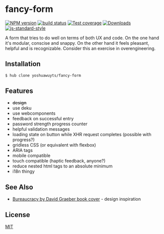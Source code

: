 # fancy-form
[![NPM version][npm-image]][npm-url]
[![build status][travis-image]][travis-url]
[![Test coverage][coveralls-image]][coveralls-url]
[![Downloads][downloads-image]][downloads-url]
[![js-standard-style][standard-image]][standard-url]

A form that tries to do well on terms of both UX and code. On the one hand
it's modular, conscise and snappy. On the other hand it feels pleasant,
helpful and is recognizable. Consider this an exercise in overengineering.

## Installation
```bash
$ hub clone yoshuawuyts/fancy-form
```

## Features
- ~~design~~
- use deku
- use webcomponents
- feedback on successful entry
- password strength progress counter
- helpful validation messages
- loading state on button while XHR request completes (possible with progress?)
- gridless CSS (or equivalent with flexbox)
- ARIA tags
- mobile compatible
- touch compatible (haptic feedback, anyone?)
- reduce nested html tags to an absolute minimum
- i18n thingy

## See Also
- [Bureaucracy by David Graeber book cover](https://www.pinterest.com/pin/152348399871058312/) - design inspiration

## License
[MIT](https://tldrlegal.com/license/mit-license)

[npm-image]: https://img.shields.io/npm/v/fancy-form.svg?style=flat-square
[npm-url]: https://npmjs.org/package/fancy-form
[travis-image]: https://img.shields.io/travis/yoshuawuyts/fancy-form.svg?style=flat-square
[travis-url]: https://travis-ci.org/yoshuawuyts/fancy-form
[coveralls-image]: https://img.shields.io/coveralls/yoshuawuyts/fancy-form.svg?style=flat-square
[coveralls-url]: https://coveralls.io/r/yoshuawuyts/fancy-form?branch=master
[downloads-image]: http://img.shields.io/npm/dm/fancy-form.svg?style=flat-square
[downloads-url]: https://npmjs.org/package/fancy-form
[standard-image]: https://img.shields.io/badge/code%20style-standard-brightgreen.svg?style=flat-square
[standard-url]: https://github.com/feross/standard

